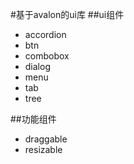 #基于avalon的ui库
##ui组件
+ accordion
+ btn
+ combobox
+ dialog
+ menu
+ tab
+ tree

##功能组件
+ draggable
+ resizable
